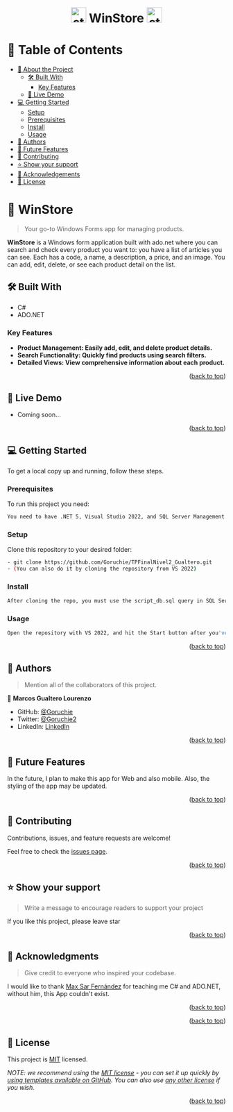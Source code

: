 <a name="readme-top"></a>

<div align="center">

  <h1><img src="https://th.bing.com/th/id/R.fbe30df786330d403172ae88f7f2ec6c?rik=2HL5LTCj4DvfBw&riu=http%3a%2f%2fwww.emoji.co.uk%2ffiles%2femoji-one%2ftravel-places-emoji-one%2f1822-department-store.png&ehk=1B6BhZq9vsoQi5OzNjKE7dQfgcn37k%2bwv3C7DRU1Sns%3d&risl=&pid=ImgRaw&r=0" width="35px" height="35px" alt="store_icon"> WinStore <img src="https://th.bing.com/th/id/R.fbe30df786330d403172ae88f7f2ec6c?rik=2HL5LTCj4DvfBw&riu=http%3a%2f%2fwww.emoji.co.uk%2ffiles%2femoji-one%2ftravel-places-emoji-one%2f1822-department-store.png&ehk=1B6BhZq9vsoQi5OzNjKE7dQfgcn37k%2bwv3C7DRU1Sns%3d&risl=&pid=ImgRaw&r=0" width="35px" height="35px" alt="store_icon"></h1>

</div>

<!-- TABLE OF CONTENTS -->

# 📗 Table of Contents

- [📖 About the Project](#about-project)
  - [🛠 Built With](#built-with)
    - [Key Features](#key-features)
  - [🚀 Live Demo](#live-demo)
- [💻 Getting Started](#getting-started)
  - [Setup](#setup)
  - [Prerequisites](#prerequisites)
  - [Install](#install)
  - [Usage](#usage)
- [👥 Authors](#authors)
- [🔭 Future Features](#future-features)
- [🤝 Contributing](#contributing)
- [⭐️ Show your support](#support)
- [🙏 Acknowledgements](#acknowledgements)
- [📝 License](#license)


<!-- PROJECT DESCRIPTION -->

# 📖 WinStore <a name="about-project"></a>

> Your go-to Windows Forms app for managing products.

**WinStore** is a Windows form application built with ado.net where you can search and check every product you want to: you have a list of articles you can see. Each has a code, a name, a description, a price, and an image. You can add, edit, delete, or see each product detail on the list. 

## 🛠 Built With <a name="built-with"></a>

- C#
- ADO.NET

<!-- Features -->

### Key Features <a name="key-features"></a>

- **Product Management: Easily add, edit, and delete product details.**
- **Search Functionality: Quickly find products using search filters.**
- **Detailed Views: View comprehensive information about each product.**

<p align="right">(<a href="#readme-top">back to top</a>)</p>

<!-- LIVE DEMO -->

## 🚀 Live Demo <a name="live-demo"></a>

- Coming soon...

<p align="right">(<a href="#readme-top">back to top</a>)</p>

<!-- GETTING STARTED -->

## 💻 Getting Started <a name="getting-started"></a>

To get a local copy up and running, follow these steps.

### Prerequisites

To run this project you need:
```sh
You need to have .NET 5, Visual Studio 2022, and SQL Server Management Studio
```
### Setup

Clone this repository to your desired folder:
```sh
- git clone https://github.com/Goruchie/TPFinalNivel2_Gualtero.git
- (You can also do it by cloning the repository from VS 2022)
```
### Install
```sh
After cloning the repo, you must use the script_db.sql query in SQL Server Management Studio in other to have the initial DataBase test.
```
### Usage
```sh
Open the repository with VS 2022, and hit the Start button after you've done the steps before.
```
<p align="right">(<a href="#readme-top">back to top</a>)</p>

<!-- AUTHORS -->

## 👥 Authors <a name="authors"></a>

> Mention all of the collaborators of this project.

👤 **Marcos Gualtero Lourenzo**

- GitHub: [@Goruchie](https://github.com/Goruchie)
- Twitter: [@Goruchie2](https://twitter.com/Goruchie2)
- LinkedIn: [LinkedIn](https://www.linkedin.com/in/marcosgualtero/)

<p align="right">(<a href="#readme-top">back to top</a>)</p>

<!-- FUTURE FEATURES -->

## 🔭 Future Features <a name="future-features"></a>

In the future, I plan to make this app for Web and also mobile. Also, the styling of the app may be updated.

<p align="right">(<a href="#readme-top">back to top</a>)</p>

<!-- CONTRIBUTING -->

## 🤝 Contributing <a name="contributing"></a>

Contributions, issues, and feature requests are welcome!

Feel free to check the [issues page](https://github.com/Goruchie/TPFinalNivel2_Gualtero/issues).

<p align="right">(<a href="#readme-top">back to top</a>)</p>

<!-- SUPPORT -->

## ⭐️ Show your support <a name="support"></a>

> Write a message to encourage readers to support your project

If you like this project, please leave star

<p align="right">(<a href="#readme-top">back to top</a>)</p>

<!-- ACKNOWLEDGEMENTS -->

## 🙏 Acknowledgments <a name="acknowledgements"></a>

> Give credit to everyone who inspired your codebase.

I would like to thank [Max Sar Fernández](https://github.com/msarfernandez) for teaching me C# and ADO.NET, without him, this App couldn't exist.

<p align="right">(<a href="#readme-top">back to top</a>)</p>


<p align="right">(<a href="#readme-top">back to top</a>)</p>

<!-- LICENSE -->

## 📝 License <a name="license"></a>

This project is [MIT](/LICENSE) licensed.

_NOTE: we recommend using the [MIT license](https://choosealicense.com/licenses/mit/) - you can set it up quickly by [using templates available on GitHub](https://docs.github.com/en/communities/setting-up-your-project-for-healthy-contributions/adding-a-license-to-a-repository). You can also use [any other license](https://choosealicense.com/licenses/) if you wish._

<p align="right">(<a href="#readme-top">back to top</a>)</p>
